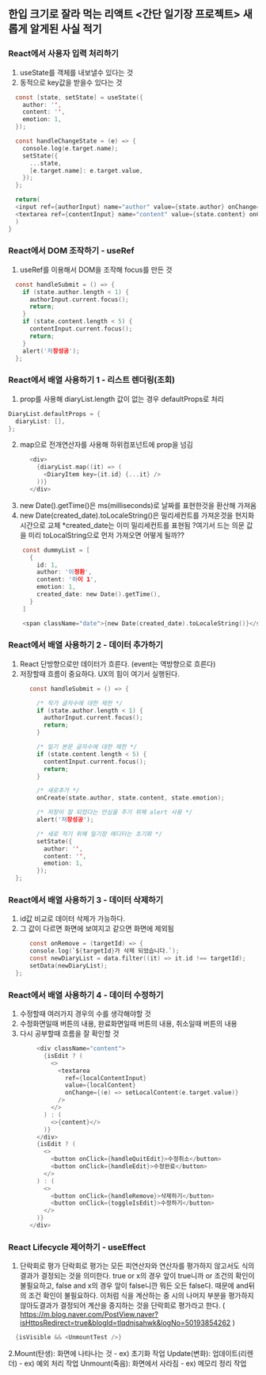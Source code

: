 ## 한입 크기로 잘라 먹는 리액트 <간단 일기장 프로젝트> 새롭게 알게된 사실 적기

### React에서 사용자 입력 처리하기

1. useState를 객체를 내보낼수 있다는 것
2. 동적으로 key값을 받을수 있다는 것

```c
  const [state, setState] = useState({
    author: '',
    content: '',
    emotion: 1,
  });
```

```c
  const handleChangeState = (e) => {
    console.log(e.target.name);
    setState({
      ...state,
      [e.target.name]: e.target.value,
    });
  };
```

```c
  return(
  <input ref={authorInput} name="author" value={state.author} onChange={handleChangeState}/>
  <textarea ref={contentInput} name="content" value={state.content} onChange={handleChangeState}></textarea>
  )
}
```

### React에서 DOM 조작하기 - useRef

1. useRef를 이용해서 DOM을 조작해 focus를 만든 것

```c
  const handleSubmit = () => {
    if (state.author.length < 1) {
      authorInput.current.focus();
      return;
    }
    if (state.content.length < 5) {
      contentInput.current.focus();
      return;
    }
    alert('저장성공');
  };
```

### React에서 배열 사용하기 1 - 리스트 렌더링(조회)

1. prop를 사용해 diaryList.length 값이 없는 경우 defaultProps로 처리

```c
DiaryList.defaultProps = {
  diaryList: [],
};
```

2. map으로 전개연산자를 사용해 하위컴포넌트에 prop을 넘김

```c
      <div>
        {diaryList.map((it) => (
          <DiaryItem key={it.id} {...it} />
        ))}
      </div>
```

3. new Date().getTime()은 ms(milliseconds)로 날짜를 표현한것을 환산해 가져옴
4. new Date(created_date).toLocaleString()은 밀리세컨트를 가져온것을 현지화 시간으로 교체
   \*created_date는 이미 밀리세컨트를 표현됨
   \?여기서 드는 의문 값을 미리 toLocalString으로 먼저 가져오면 어떻게 될까??

```c
    const dummyList = [
      {
        id: 1,
        author: '이정환',
        content: '하이 1',
        emotion: 1,
        created_date: new Date().getTime(),
      }
    ]
```

```c
    <span className="date">{new Date(created_date).toLocaleString()}</span>
```

### React에서 배열 사용하기 2 - 데이터 추가하기

1. React 단방향으로만 데이터가 흐른다. (event는 역방향으로 흐른다)
2. 저장할때 흐름이 중요하다. UX의 힘이 여기서 실행된다.

```c
      const handleSubmit = () => {

        /* 작가 글자수에 대한 제한 */
        if (state.author.length < 1) {
          authorInput.current.focus();
          return;
        }

        /* 일기 본문 글자수에 대한 제한 */
        if (state.content.length < 5) {
          contentInput.current.focus();
          return;
        }

        /* 새로추가 */
        onCreate(state.author, state.content, state.emotion);

        /* 저장이 잘 되었다는 안심을 주기 위해 alert 사용 */
        alert('저장성공');

        /* 새로 적기 위해 일기장 에디터는 초기화 */
        setState({
          author: '',
          content: '',
          emotion: 1,
        });
  };
```

### React에서 배열 사용하기 3 - 데이터 삭제하기

1. id값 비교로 데이터 삭제가 가능하다.
2. 그 값이 다르면 화면에 보여지고 같으면 화면에 제외됨

```c
      const onRemove = (targetId) => {
      console.log(`${targetId}가 삭제 되었습니다.`);
      const newDiaryList = data.filter((it) => it.id !== targetId);
      setData(newDiaryList);
  };
```

### React에서 배열 사용하기 4 - 데이터 수정하기

1. 수정할때 여러가지 경우의 수를 생각해야할 것
2. 수정화면일때 버튼의 내용, 완료화면일때 버튼의 내용, 취소일때 버튼의 내용
3. 다시 공부할때 흐름을 잘 확인할 것

```c
        <div className="content">
          {isEdit ? (
            <>
              <textarea
                ref={localContentInput}
                value={localContent}
                onChange={(e) => setLocalContent(e.target.value)}
              />
            </>
          ) : (
            <>{content}</>
          )}
        </div>
        {isEdit ? (
          <>
            <button onClick={handleQuitEdit}>수정취소</button>
            <button onClick={handleEdit}>수정완료</button>
          </>
        ) : (
          <>
            <button onClick={handleRemove}>삭제하기</button>
            <button onClick={toggleIsEdit}>수정하기</button>
          </>
        )}
      </div>
```

### React Lifecycle 제어하기 - useEffect

1. 단락회로 평가
   단락회로 평가는 모든 피연산자와 연산자를 평가하지 않고서도 식의 결과가 결정되는 것을 의미한다. true or x의 경우 앞이 true니까 or 조건의 확인이 불필요하고, false and x의 경우 앞이 false니깐 뭐든 오든 false다. 때문에 and뒤의 조건 확인이 불필요하다. 이처럼 식을 계산하는 중 시의 나머지 부분을 평가하지 않아도결과가 결정되어 계산을 중지하는 것을 단락회로 평가라고 한다.
   ( https://m.blog.naver.com/PostView.naver?isHttpsRedirect=true&blogId=tlqdnjsahwk&logNo=50193854262 )

```c
  {isVisible && <UnmountTest />}
```

2.Mount(탄생): 화면에 나타나는 것 - ex) 초기화 작업
Update(변화): 업데이트(리렌더) - ex) 예외 처리 작업
Unmount(죽음): 화면에서 사라짐 - ex) 메모리 정리 작업
